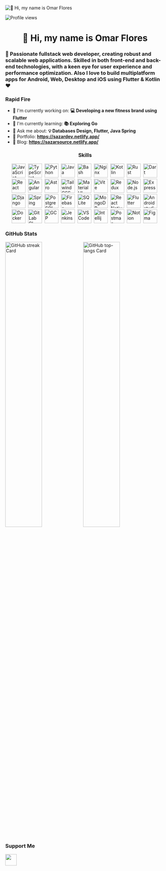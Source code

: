 ![👋 Hi, my name is Omar Flores](https://cdna.artstation.com/p/assets/images/images/066/880/442/original/ilgin-gungor-calisma-masasi11.gif?1694002774)

![Profile views](https://komarev.com/ghpvc/?username=CerberusProgrammer&label=Profile%20views&color=0e75b6&style=flat)

<div id="toc">
  <ul align="center" style="list-style: none">
    <summary>
      <h1>
        👋 Hi, my name is Omar Flores
      </h1>
    </summary>
  </ul>
</div>

 **<h3 align="left">🚀 Passionate fullstack web developer, creating robust and scalable web applications. Skilled in both front-end and back-end technologies, with a keen eye for user experience and performance optimization. Also I love to build multiplatform apps for Android, Web, Desktop and iOS using Flutter & Kotlin ❤️</h3>**

**<h3 align="left">Rapid Fire</h3>**

- 💼 I'm currently working on: **💻 Developing a new fitness brand using Flutter**
- 🌱 I'm currently learning: **📚 Exploring Go**
- 💬 Ask me about: **💡 Databases Design, Flutter, Java Spring**
- 📂 Portfolio: **<a href="https://sazardev.netlify.app/" target="_blank">https://sazardev.netlify.app/</a>**
- 📝 Blog: **<a href="https://sazarsource.netlify.app/" target="_blank">https://sazarsource.netlify.app/</a>**


 **<h3 align="center">Skills</h3>**

<div style="display: flex; flex-wrap: wrap; gap: 4px; justify-content: center;"><img src="https://skillicons.dev/icons?i=javascript" height="44" alt="JavaScript" style="margin-right: 4px"> <img src="https://skillicons.dev/icons?i=typescript" height="44" alt="TypeScript" style="margin-right: 4px"> <img src="https://skillicons.dev/icons?i=python" height="44" alt="Python" style="margin-right: 4px"> <img src="https://skillicons.dev/icons?i=java" height="44" alt="Java" style="margin-right: 4px"> <img src="https://skillicons.dev/icons?i=bash" height="44" alt="Bash" style="margin-right: 4px"> <img src="https://skillicons.dev/icons?i=nginx" height="44" alt="Nginx" style="margin-right: 4px"> <img src="https://skillicons.dev/icons?i=kotlin" height="44" alt="Kotlin" style="margin-right: 4px"> <img src="https://skillicons.dev/icons?i=rust" height="44" alt="Rust" style="margin-right: 4px"> <img src="https://skillicons.dev/icons?i=dart" height="44" alt="Dart" style="margin-right: 4px"> <img src="https://skillicons.dev/icons?i=react" height="44" alt="React" style="margin-right: 4px"> <img src="https://skillicons.dev/icons?i=angular" height="44" alt="Angular" style="margin-right: 4px"> <img src="https://skillicons.dev/icons?i=astro" height="44" alt="Astro" style="margin-right: 4px"> <img src="https://skillicons.dev/icons?i=tailwind" height="44" alt="Tailwind CSS" style="margin-right: 4px"> <img src="https://skillicons.dev/icons?i=materialui" height="44" alt="Material UI" style="margin-right: 4px"> <img src="https://skillicons.dev/icons?i=vite" height="44" alt="Vite" style="margin-right: 4px"> <img src="https://skillicons.dev/icons?i=redux" height="44" alt="Redux" style="margin-right: 4px"> <img src="https://skillicons.dev/icons?i=nodejs" height="44" alt="Node.js" style="margin-right: 4px"> <img src="https://skillicons.dev/icons?i=express" height="44" alt="Express" style="margin-right: 4px"> <img src="https://skillicons.dev/icons?i=django" height="44" alt="Django" style="margin-right: 4px"> <img src="https://skillicons.dev/icons?i=spring" height="44" alt="Spring" style="margin-right: 4px"> <img src="https://skillicons.dev/icons?i=postgresql" height="44" alt="PostgreSQL" style="margin-right: 4px"> <img src="https://skillicons.dev/icons?i=firebase" height="44" alt="Firebase" style="margin-right: 4px"> <img src="https://skillicons.dev/icons?i=sqlite" height="44" alt="SQLite" style="margin-right: 4px"> <img src="https://skillicons.dev/icons?i=mongodb" height="44" alt="MongoDB" style="margin-right: 4px"> <img src="https://skillicons.dev/icons?i=react" height="44" alt="React Native" style="margin-right: 4px"> <img src="https://skillicons.dev/icons?i=flutter" height="44" alt="Flutter" style="margin-right: 4px"> <img src="https://skillicons.dev/icons?i=androidstudio" height="44" alt="Androidstudio" style="margin-right: 4px"> <img src="https://skillicons.dev/icons?i=docker" height="44" alt="Docker" style="margin-right: 4px"> <img src="https://skillicons.dev/icons?i=gitlab" height="44" alt="GitLab CI" style="margin-right: 4px"> <img src="https://skillicons.dev/icons?i=gcp" height="44" alt="GCP" style="margin-right: 4px"> <img src="https://skillicons.dev/icons?i=jenkins" height="44" alt="Jenkins" style="margin-right: 4px"> <img src="https://skillicons.dev/icons?i=vscode" height="44" alt="VSCode" style="margin-right: 4px"> <img src="https://skillicons.dev/icons?i=idea" height="44" alt="Intellij" style="margin-right: 4px"> <img src="https://skillicons.dev/icons?i=postman" height="44" alt="Postman" style="margin-right: 4px"> <img src="https://skillicons.dev/icons?i=notion" height="44" alt="Notion" style="margin-right: 4px"> <img src="https://skillicons.dev/icons?i=figma" height="44" alt="Figma" style="margin-right: 4px"></div>

 **<h3 align="left">GitHub Stats</h3>**

<p align="left">
  <img width="48%" src="https://streak-stats.demolab.com/?user=CerberusProgrammer&theme=react&hide_border=false&date_format=M+j%5B%2C+Y%5D&mode=daily&hide_total_contributions=false&hide_current_streak=false&hide_longest_streak=false&card_height=200" alt="GitHub streak Card" />
  <img width="48%" src="https://github-readme-stats.vercel.app/api/top-langs?username=CerberusProgrammer&theme=react&hide_title=false&layout=compact&langs_count=6&hide_progress=false&card_width=400" alt="GitHub top-langs Card" />
</p>

 **<h3 align="left">Support Me</h3>**

<p align="left"><a href="https://buymeacoffee.com/sazarcode" target="_blank"><img src="https://img.shields.io/badge/Buy%20Me%20a%20Coffee-fde047?style=for-the-badge&logo=buy-me-a-coffee&logoColor=white" height="36" style="margin-right: 4px"></a></p>
